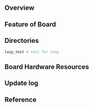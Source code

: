 ## Overview

## Feature of Board

## Directories

```sh
lwip_test # test for lwip
```

## Board Hardware Resources

## Update log

## Reference
